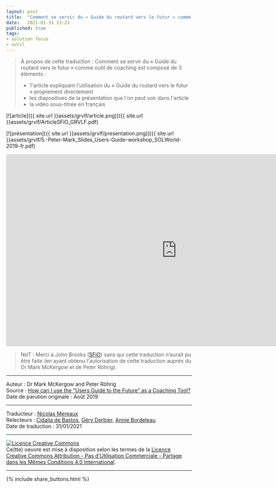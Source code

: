 ```yaml
---
layout: post
title:  "Comment se servir du « Guide du routard vers le futur » comme outil de coaching"
date:   2021-01-31 13:23
published: true
tags:
- solution focus
- outil
---
```


> À propos de cette traduction : Comment se servir du « Guide du routard vers le futur » comme outil de coaching est composé de 3 éléments :
> * 1'article expliquant l'utilisation du « Guide du routard vers le futur » proprement directement
> * les diapositives de la présentation que l'on peut voir dans l'article
> * la vidéo sous-titrée en français

[![article]({{ site.url }}assets/grvlf/article.png)]({{ site.url }}assets/grvlf/ArticleSFiO_GRVLF.pdf)

[![présentation]({{ site.url }}assets/grvlf/presentation.png)]({{ site.url }}assets/grvlf/5.-Peter-Mark_Slides_Users-Guide-workshop_SOLWorld-2019-fr.pdf)

<iframe width="924" height="520" src="https://www.youtube.com/watch?v=wAaOWOPCB2Y&feature=emb_logo&hl=es&cc_lang_pref=fr?cc_load_policy" frameborder="0" allow="accelerometer; autoplay; clipboard-write; encrypted-media; gyroscope; picture-in-picture" allowfullscreen></iframe>


> NdT : Merci à John Brooks ([SFiO](https://www.sfio.org/about/our-board-team/)) sans qui cette traduction n’aurait pu être faite (en ayant obtenu l'autorisation de cette traduction auprès du Dr Mark McKergow et de Peter Röhrig).  

---
Auteur : Dr Mark McKergow and Peter Röhrig  
Source : [How can I use the “Users Guide to the Future” as a Coaching Tool?](https://www.sfio.org/the-journal/interaction-vol-11-no-1-august-2019/page-5/)  
Date de parution originale : Août 2019  

---
Traducteur : [Nicolas Mereaux](http://www.les-traducteurs-agiles.org/traducteurs/)  
Relecteurs : [Cidalia de Bastos](http://www.les-traducteurs-agiles.org/traducteurs/), [Géry Derbier](https://twitter.com/Gery7), [Annie Bordeleau](https://www.linkedin.com/in/abordeleau/)  
Date de traduction : 31/01/2021  

---

<a rel="license" href="http://creativecommons.org/licenses/by-nc-sa/4.0/"><img alt="Licence Creative Commons" style="border-width:0" src="http://i.creativecommons.org/l/by-nc-sa/4.0/88x31.png" /></a><br />Ce(tte) oeuvre est mise à disposition selon les termes de la <a rel="license" href="http://creativecommons.org/licenses/by-nc-sa/4.0/">Licence Creative Commons Attribution - Pas d'Utilisation Commerciale - Partage dans les Mêmes Conditions 4.0 International</a>.

---

{% include share_buttons.html %}
